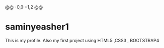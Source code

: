 @@ -0,0 +1,2 @@
# saminyeasher1
This is my profile. Also my first project using HTML5 ,CSS3 , BOOTSTRAP4
